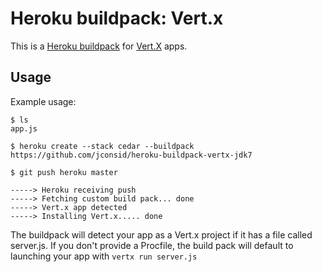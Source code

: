 Heroku buildpack: Vert.x
========================

This is a [Heroku buildpack](http://devcenter.heroku.com/articles/buildpack) for [Vert.X](http://vertx.io/) apps.

Usage
-----

Example usage:

    $ ls
    app.js

    $ heroku create --stack cedar --buildpack https://github.com/jconsid/heroku-buildpack-vertx-jdk7
	
	$ git push heroku master

    -----> Heroku receiving push
    -----> Fetching custom build pack... done
    -----> Vert.x app detected
    -----> Installing Vert.x..... done

The buildpack will detect your app as a Vert.x project if it has a file called server.js. If you don't provide a Procfile, the build pack will default to launching your app with `vertx run server.js`
